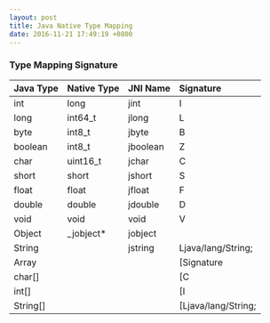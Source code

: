 ```yaml
---
layout: post
title: Java Native Type Mapping
date: 2016-11-21 17:49:19 +0800
---
```


### Type Mapping Signature

|Java Type|Native Type|JNI Name|Signature            |
|:--------|:----------|:-------|:--------------------|
|int      |long       |jint    |I                    |
|long     |int64_t    |jlong   |L                    |
|byte     |int8_t     |jbyte   |B                    |
|boolean  |int8_t     |jboolean|Z                    |
|char     |uint16_t   |jchar   |C                    |
|short    |short      |jshort  |S                    |
|float    |float      |jfloat  |F                    |
|double   |double     |jdouble |D                    |
|void     |void       |void    |V                    |
|Object   |_jobject*  |jobject |                     |
|String   |           |jstring |Ljava/lang/String;   |
|Array    |           |        |[Signature           |
|char[]   |           |        |[C                   |
|int[]    |           |        |[I                   |
|String[] |           |        |[Ljava/lang/String;  |